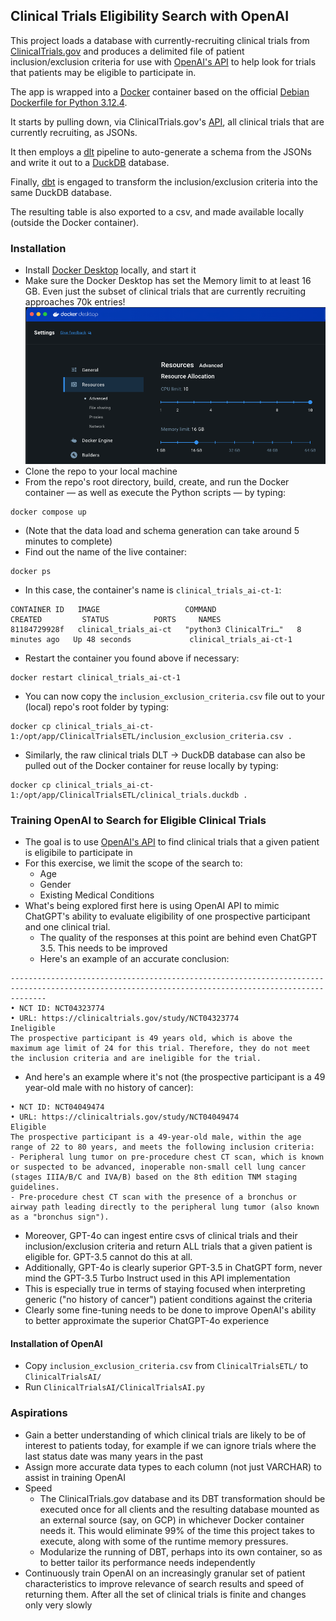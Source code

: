 ## Clinical Trials Eligibility Search with OpenAI

This project loads a database with currently-recruiting clinical trials from [ClinicalTrials.gov](https://clinicaltrials.gov) and produces a delimited file of patient inclusion/exclusion criteria for use with [OpenAI's API](https://platform.openai.com/docs/api-reference/introduction) to help look for trials that patients may be eligible to participate in.

The app is wrapped into a [Docker](https://www.docker.com) container based on the official [Debian Dockerfile for Python 3.12.4](https://github.com/docker-library/python/blob/5ed2758efb58d9acaafa90515caa43edbcfe4c4e/3.12/bookworm/Dockerfile).

It starts by pulling down, via ClinicalTrials.gov's [API](https://github.com/duckdb/dbt-duckdb?tab=readme-ov-file), all clinical trials that are currently recruiting, as JSONs.

It then employs a [dlt](https://dlthub.com) pipeline to auto-generate a schema from the JSONs and write it out to a [DuckDB](http://duckdb.org) database.

Finally, [dbt](http://getdbt.com) is engaged to transform the inclusion/exclusion criteria into the same DuckDB database.

The resulting table is also exported to a csv, and made available locally (outside the Docker container).

### Installation

* Install [Docker Desktop](https://www.docker.com/products/docker-desktop/) locally, and start it
* Make sure the Docker Desktop has set the Memory limit to at least 16 GB. Even just the subset of clinical trials that are currently recruiting approaches 70k entries!
![alt text](https://github.com/kuanjuliu/clinical_trials_ai/blob/main/Docker%20Desktop%20Memory%20Requirements.png)
* Clone the repo to your local machine
* From the repo's root directory, build, create, and run the Docker container — as well as execute the Python scripts — by typing:
````
docker compose up
````
* (Note that the data load and schema generation can take around 5 minutes to complete)
* Find out the name of the live container:
````
docker ps
````
* In this case, the container's name is `clinical_trials_ai-ct-1`:
````
CONTAINER ID   IMAGE                   COMMAND                  CREATED         STATUS          PORTS     NAMES
81184729928f   clinical_trials_ai-ct   "python3 ClinicalTri…"   8 minutes ago   Up 48 seconds             clinical_trials_ai-ct-1
````
* Restart the container you found above if necessary:
````
docker restart clinical_trials_ai-ct-1
````
* You can now copy the `inclusion_exclusion_criteria.csv` file out to your (local) repo's root folder by typing:
````
docker cp clinical_trials_ai-ct-1:/opt/app/ClinicalTrialsETL/inclusion_exclusion_criteria.csv .
````
* Similarly, the raw clinical trials DLT -> DuckDB database can also be pulled out of the Docker container for reuse locally by typing:
````
docker cp clinical_trials_ai-ct-1:/opt/app/ClinicalTrialsETL/clinical_trials.duckdb .
````

### Training OpenAI to Search for Eligible Clinical Trials

* The goal is to use [OpenAI's API](https://platform.openai.com/docs/api-reference/introduction) to find clinical trials that a given patient is eligibile to participate in
* For this exercise, we limit the scope of the search to:
  * Age
  * Gender
  * Existing Medical Conditions
* What's being explored first here is using OpenAI API to mimic ChatGPT's ability to evaluate eligibility of one prospective participant and one clinical trial.
  * The quality of the responses at this point are behind even ChatGPT 3.5. This needs to be improved
  * Here's an example of an accurate conclusion:
````
----------------------------------------------------------------------------------------------------------------------------------------------------
• NCT ID: NCT04323774
• URL: https://clinicaltrials.gov/study/NCT04323774
Ineligible
The prospective participant is 49 years old, which is above the maximum age limit of 24 for this trial. Therefore, they do not meet the inclusion criteria and are ineligible for the trial. 
````
  * And here's an example where it's not (the prospective participant is a 49 year-old male with no history of cancer):
````
• NCT ID: NCT04049474
• URL: https://clinicaltrials.gov/study/NCT04049474
Eligible
The prospective participant is a 49-year-old male, within the age range of 22 to 80 years, and meets the following inclusion criteria:
- Peripheral lung tumor on pre-procedure chest CT scan, which is known or suspected to be advanced, inoperable non-small cell lung cancer (stages IIIA/B/C and IVA/B) based on the 8th edition TNM staging guidelines.
- Pre-procedure chest CT scan with the presence of a bronchus or airway path leading directly to the peripheral lung tumor (also known as a "bronchus sign").
````
  * Moreover, GPT-4o can ingest entire csvs of clinical trials and their inclusion/exclusion criteria and return ALL trials that a given patient is eligible for. GPT-3.5 cannot do this at all.
  * Additionally, GPT-4o is clearly superior GPT-3.5 in ChatGPT form, never mind the GPT-3.5 Turbo Instruct used in this API implementation
  * This is especially true in terms of staying focused when interpreting generic ("no history of cancer") patient conditions against the criteria
* Clearly some fine-tuning needs to be done to improve OpenAI's ability to better approximate the superior ChatGPT-4o experience


#### Installation of OpenAI

* Copy `inclusion_exclusion_criteria.csv` from `ClinicalTrialsETL/` to `ClinicalTrialsAI/`
* Run `ClinicalTrialsAI/ClinicalTrialsAI.py`

### Aspirations

* Gain a better understanding of which clinical trials are likely to be of interest to patients today, for example if we can ignore trials where the last status date was many years in the past
* Assign more accurate data types to each column (not just VARCHAR) to assist in training OpenAI
* Speed
  * The ClinicalTrials.gov database and its DBT transformation should be executed once for all clients and the resulting database mounted as an external source (say, on GCP) in whichever Docker container needs it. This would eliminate 99% of the time this project takes to execute, along with some of the runtime memory pressures.
  * Modularize the running of DBT, perhaps into its own container, so as to better tailor its performance needs independently
* Continuously train OpenAI on an increasingly granular set of patient characteristics to improve relevance of search results and speed of returning them. After all the set of clinical trials is finite and changes only very slowly
